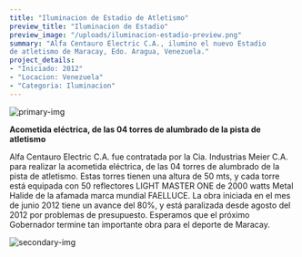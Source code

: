 ```yaml
---
title: "Iluminacion de Estadio de Atletismo"
preview_title: "Iluminacion de Estadio"
preview_image: "/uploads/iluminacion-estadio-preview.png"
summary: "Alfa Centauro Electric C.A., ilumino el nuevo Estadio 
de atletismo de Maracay, Edo. Aragua, Venezuela."
project_details:
- "Iniciado: 2012"
- "Locacion: Venezuela"
- "Categoria: Iluminacion"
---
```


![primary-img](/uploads/estadio-atletismo-1.png)

**Acometida eléctrica, de las 04 torres de alumbrado de la pista de atletismo**

Alfa Centauro Electric C.A. fue contratada por la Cia. Industrias Meier C.A. para realizar la acometida eléctrica, de las 04 torres de alumbrado de la pista de atletismo. Estas torres tienen una altura de 50 mts, y cada torre está equipada con 50 reflectores LIGHT MASTER ONE de 2000 watts Metal Halide de la afamada marca mundial FAELLUCE. La obra iniciada en el mes de junio 2012 tiene un avance del 80%, y está paralizada desde agosto del 2012 por problemas de presupuesto. Esperamos que el próximo Gobernador termine tan importante obra para el deporte de Maracay.

![secondary-img](/uploads/estadio-atletismo-2.png)
